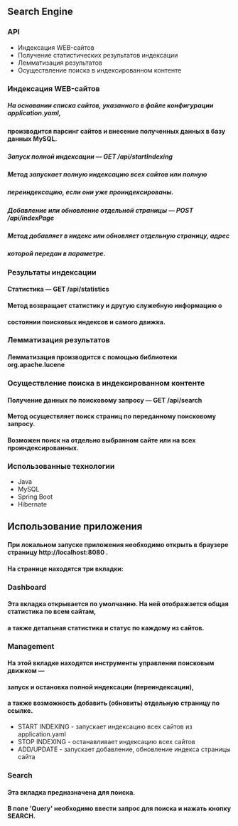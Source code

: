 ## **Search Engine**

### API 
* Индексация WEB-сайтов
* Получение статистических результатов индексации
* Лемматизация результатов
* Осуществление поиска в индексированном контенте

### Индексация WEB-сайтов
##### На основании списка сайтов, указанного в файле конфигурации application.yaml, 
#### производится парсинг сайтов и внесение полученных данных в базу данных MySQL.

###
##### Запуск полной индексации — GET /api/startIndexing
##### Метод запускает полную индексацию всех сайтов или полную
##### переиндексацию, если они уже проиндексированы.

### 
##### Добавление или обновление отдельной страницы — POST /api/indexPage
##### Метод добавляет в индекс или обновляет отдельную страницу, адрес
##### которой передан в параметре.

### Результаты индексации
#### Статистика — GET /api/statistics
#### Метод возвращает статистику и другую служебную информацию о
#### состоянии поисковых индексов и самого движка.

### Лемматизация результатов
#### Лемматизация производится с помощью библиотеки org.apache.lucene

### Осуществление поиска в индексированном контенте
#### Получение данных по поисковому запросу — GET /api/search
#### Метод осуществляет поиск страниц по переданному поисковому запросу.
#### Возможен поиск на отдельно выбранном сайте или на всех проиндексированных.

### Использованные технологии
- Java
- MySQL
- Spring Boot
- Hibernate

## Использование приложения
#### При локальном запуске приложения необходимо открыть в браузере страницу http://localhost:8080 . 
#### На странице находятся три вкладки:

### Dashboard
#### Эта вкладка открывается по умолчанию. На ней отображается общая статистика по всем сайтам, 
#### а также детальная статистика и статус по каждому из сайтов.

### Management
#### На этой вкладке находятся инструменты управления поисковым движком — 
#### запуск и остановка полной индексации (переиндексации), 
#### а также возможность добавить (обновить) отдельную страницу по ссылке.
- START INDEXING - запускает индексацию всех сайтов из application.yaml
- STOP INDEXING - останавливает индексацию всех сайтов
- ADD/UPDATE - запускает добавление, обновление индекса страницы сайта

### Search
#### Эта вкладка предназначена для поиска. 
#### В поле 'Query' необходимо ввести запрос для поиска и нажать кнопку SEARCH.